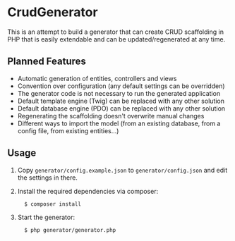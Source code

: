 CrudGenerator
=============

This is an attempt to build a generator that can create CRUD scaffolding in PHP that is easily extendable
and can be updated/regenerated at any time.

Planned Features
----------------

- Automatic generation of entities, controllers and views
- Convention over configuration (any default settings can be overridden)
- The generator code is not necessary to run the generated application
- Default template engine (Twig) can be replaced with any other solution
- Default database engine (PDO) can be replaced with any other solution
- Regenerating the scaffolding doesn't overwrite manual changes
- Different ways to import the model (from an existing database, from a config file, from existing entities...)

Usage
-----

1. Copy `generator/config.example.json` to `generator/config.json` and edit the settings in there.
2. Install the required dependencies via composer:

         $ composer install

3. Start the generator:

         $ php generator/generator.php
